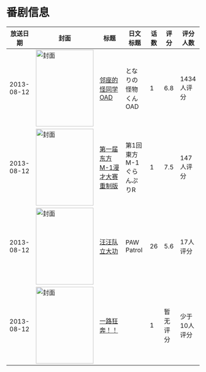 # 番剧信息

|放送日期|封面|标题|日文标题|话数|评分|评分人数|
|---|---|---|---|---|---|---|
|2013-08-12|<img src="//lain.bgm.tv/pic/cover/c/c1/5d/59077_ZpAMm.jpg" alt="封面" style="width:150px;height:200px;object-fit:cover;">|[邻座的怪同学 OAD](https://bangumi.tv/subject/59077)|となりの怪物くん OAD|1|6.8|1434人评分|
|2013-08-12|<img src="//lain.bgm.tv/pic/cover/c/02/a6/96645_rnJ22.jpg" alt="封面" style="width:150px;height:200px;object-fit:cover;">|[第一届东方M-1漫才大赛 重制版](https://bangumi.tv/subject/96645)|第1回東方M-1ぐらんぷりR|1|7.5|147人评分|
|2013-08-12|<img src="//lain.bgm.tv/pic/cover/c/28/98/264310_F9Tcc.jpg" alt="封面" style="width:150px;height:200px;object-fit:cover;">|[汪汪队立大功](https://bangumi.tv/subject/264310)|PAW Patrol|26|5.6|17人评分|
|2013-08-12|<img src="//lain.bgm.tv/pic/cover/c/86/b5/305719_zuJJA.jpg" alt="封面" style="width:150px;height:200px;object-fit:cover;">|[一路狂奔！！](https://bangumi.tv/subject/305719)||1|暂无评分|少于10人评分|

